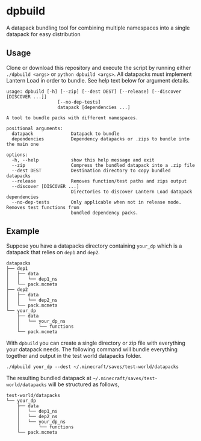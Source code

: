 # dpbuild
A datapack bundling tool for combining multiple namespaces into a single datapack for easy distribution

## Usage
Clone or download this repository and execute the script by running either `./dpbuild <args>` or `python dpbuild <args>`. All datapacks must implement Lantern Load in order to bundle. See help text below for argument details.
```
usage: dpbuild [-h] [--zip] [--dest DEST] [--release] [--discover [DISCOVER ...]]
                   [--no-dep-tests]
                   datapack [dependencies ...]

A tool to bundle packs with different namespaces.

positional arguments:
  datapack              Datapack to bundle
  dependencies          Dependency datapacks or .zips to bundle into the main one

options:
  -h, --help            show this help message and exit
  --zip                 Compress the bundled datapack into a .zip file
  --dest DEST           Destination directory to copy bundled datapacks
  --release             Removes function/test paths and zips output
  --discover [DISCOVER ...]
                        Directories to discover Lantern Load datapack dependencies
  --no-dep-tests        Only applicable when not in release mode. Removes test functions from
                        bundled dependency packs.
```

## Example
Suppose you have a datapacks directory containing `your_dp` which is a datapack that relies on `dep1` and `dep2`.

```
datapacks
├── dep1
│   ├── data
│   │   └── dep1_ns
│   └── pack.mcmeta
├── dep2
│   ├── data
│   │   └── dep2_ns
│   └── pack.mcmeta
└── your_dp
    ├── data
    │   └── your_dp_ns
    │       └── functions
    └── pack.mcmeta
```
With `dpbuild` you can create a single directory or zip file with everything your datapack needs. The following command will bundle everything together and output in the test world datapacks folder.
```
./dpbuild your_dp --dest ~/.minecraft/saves/test-world/datapacks
```
The resulting bundled datapack at `~/.minecraft/saves/test-world/datapacks` will be structured as follows,
```
test-world/datapacks
└── your_dp
    ├── data
    │   └── dep1_ns
    │   └── dep2_ns
    │   └── your_dp_ns
    │       └── functions
    └── pack.mcmeta
```